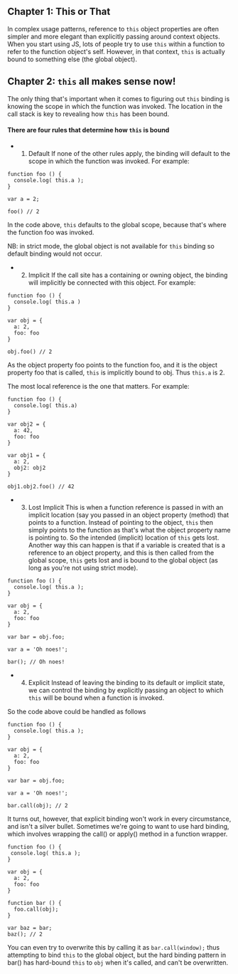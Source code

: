 ## Chapter 1: This or That 

In complex usage patterns, reference to `this` object properties are often simpler and more elegant than explicitly passing around context objects. When you start using JS, lots of people try to use `this` within a function to refer to the function object's self. However, in that context, `this` is actually bound to something else (the global object).

## Chapter 2: `this` all makes sense now!

The only thing that's important when it comes to figuring out `this` binding is knowing the scope in which the function was invoked. The location in the call stack is key to revealing how `this` has been bound.

#### There are four rules that determine how `this` is bound
- 1. Default
If none of the other rules apply, the binding will default to the scope in which the function was invoked. For example:
```
function foo () {
  console.log( this.a );
}

var a = 2;

foo() // 2
```

In the code above, `this` defaults to the global scope, because that's where the function foo was invoked.

NB: in strict mode, the global object is not available for `this` binding so default binding would not occur.

- 2. Implicit
If the call site has a containing or owning object, the binding will implicitly be connected with this object. For example:
```
function foo () {
  console.log( this.a )
}

var obj = {
  a: 2,
  foo: foo
}

obj.foo() // 2
```

As the object property foo points to the function foo, and it is the object property foo that is called, `this` is implicitly bound to obj. Thus `this.a` is 2.

The most local reference is the one that matters. For example:
```
function foo () {
  console.log( this.a) 
}

var obj2 = {
  a: 42,
  foo: foo
}

var obj1 = {
  a: 2,
  obj2: obj2
}

obj1.obj2.foo() // 42
```

- 3. Lost Implicit
This is when a function reference is passed in with an implicit location (say you passed in an object property (method) that points to a function. Instead of pointing to the object, `this` then simply points to the function as that's what the object property name is pointing to. So the intended (implicit) location of `this` gets lost. Another way this can happen is that if a variable is created that is a reference to an object property, and this is then called from the global scope, `this` gets lost and is bound to the global object (as long as you're not using strict mode).
``` 
function foo () {
  console.log( this.a );
}

var obj = {
  a: 2,
  foo: foo
}

var bar = obj.foo;

var a = 'Oh noes!';

bar(); // Oh noes!
```

- 4. Explicit
Instead of leaving the binding to its default or implicit state, we can control the binding by explicitly passing an object to which `this` will be bound when a function is invoked.

So the code above could be handled as follows

``` 
function foo () {
  console.log( this.a );
}

var obj = {
  a: 2,
  foo: foo
}

var bar = obj.foo;

var a = 'Oh noes!';

bar.call(obj); // 2
```

It turns out, however, that explicit binding won't work in every circumstance, and isn't a silver bullet. Sometimes we're going to want to use hard binding, which involves wrapping the call() or apply() method in a function wrapper.

```
function foo () {
 console.log( this.a );
}

var obj = {
  a: 2,
  foo: foo
}

function bar () {
  foo.call(obj);
}

var baz = bar;
baz(); // 2
```

You can even try to overwrite this by calling it as `bar.call(window);` thus attempting to bind `this` to the global object, but the hard binding pattern in bar() has hard-bound `this` to `obj` when it's called, and can't be overwritten. 

